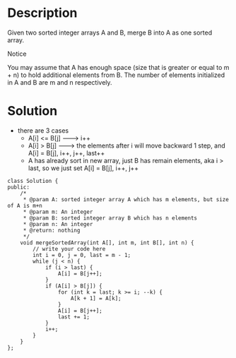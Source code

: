 # Description

Given two sorted integer arrays A and B, merge B into A as one sorted array.

 Notice

You may assume that A has enough space (size that is greater or equal to m + n) to hold additional elements from B. The number of elements initialized in A and B are m and n respectively.

# Solution

- there are 3 cases
  - A[i] <= B[j] ---> i++
  - A[i] > B[j] ---> the elements after i will move backward 1 step, and A[i] = B[j], i++, j++, last++
  - A has already sort in new array, just B has remain elements, aka i > last, so we just set A[i] = B[j], i++, j++
  
```
class Solution {
public:
    /*
     * @param A: sorted integer array A which has m elements, but size of A is m+n
     * @param m: An integer
     * @param B: sorted integer array B which has n elements
     * @param n: An integer
     * @return: nothing
     */
    void mergeSortedArray(int A[], int m, int B[], int n) {
        // write your code here
        int i = 0, j = 0, last = m - 1;
        while (j < n) {
            if (i > last) {
                A[i] = B[j++];
            }
            if (A[i] > B[j]) {
                for (int k = last; k >= i; --k) {
                    A[k + 1] = A[k];
                }
                A[i] = B[j++];
                last += 1;
            }
            i++;
        }
    }
};
```
